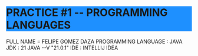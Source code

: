 <html>

<h1 style="background-color:DodgerBlue;">
PRACTICE #1  -- PROGRAMMING LANGUAGES </h1> 

FULL NAME = FELIPE GOMEZ DAZA
PROGRAMMING LANGUAGE : JAVA
JDK : 21 JAVA --V "21.0.1"
IDE : INTELLIJ IDEA

</html>
